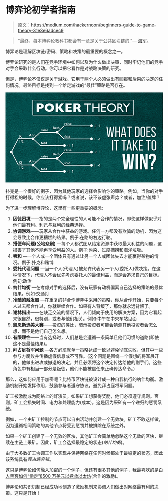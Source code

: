 # 博弈论初学者指南

> 原文：<https://medium.com/hackernoon/beginners-guide-to-game-theory-31e3e6adcec9>

> "最终，每本博弈论教科书都会有一章是关于公共区块链的."— [海军](https://medium.com/u/67f5049293c7?source=post_page-----31e3e6adcec9--------------------------------)。

博弈论是理解区块链/密码、策略和决策的最重要的概念之一。

博弈论研究的是人们在竞争环境中如何以及为什么做出决策，同时牢记他们的竞争对手会采取什么行动。你可以把它看作是对战略决策的研究。

但是，博弈论不仅仅是关于游戏。它用于两个人必须做出有回报和后果的决定的任何情况。最终目标是找到一个给定游戏的“最佳”策略是否存在。

![](img/f447e6fda7d44ca96d47a55cf7ea2a1f.png)

扑克是一个很好的例子，因为其他玩家的选择会影响你的策略。例如，当你的对手打得松的时候，你应该打得紧吗？或者说，该不该虚张声势？或者，加注/盖牌？

为了进一步理解博弈论，这里有一些更重要的概念:

1.  **囚徒困境**——指的是两个完全理性的人可能不合作的情况，即使这样做似乎对他们最有利。利己与互利的经典选择。
2.  **协调游戏**——玩家从合作中获益的游戏。任何一方都没有欺骗的动机，因为这会导致比合作更糟糕的结果。例子:在路的右边行驶。
3.  **搭便车问题(公地悲剧)** —每个人都试图从给定资源中获取最大利益的问题，这损害了其他不能再享受利益的人。例子:污染、过度捕捞和海洋垃圾。
4.  **零和** —一个人或一个团体只有通过让另一个人或团体失去才能赢得某物的情况。例子:扑克和赌博
5.  **委托代理问题** —当一个人(代理人)被允许代表另一个人(委托人)做决策。在这种情况下，代理人不会优先考虑委托人的最佳利益，而是会追求自己的目标。例句:政治
6.  **纳什均衡** —在考虑对手的选择后，没有玩家有动机偏离自己选择的策略的最优结果。例如:交通灯
7.  **冷酷的触发器** —在重复的非合作博弈中采用的策略，你从合作开始，只要每个人过去都合作过，你就继续合作。如果有人背叛了，那你就永远背叛了。
8.  **谢林指出**——在缺乏交流的情况下，人们倾向于使用的解决方案，因为它看起来很自然，很特别，或者与他们相关。例如:中午在中央车站见面
9.  **凯恩斯选美大赛**——投资的类比，暗示投资者可能会猜测其他投资者会怎么想，而不是他们自己怎么想。
10.  **有限理性**——当有选择时，人们总是会遵循一条简单且他们习惯的道路(即使这不是最佳结果)。
11.  **拜占庭将军问题** —各方必须就单一策略达成一致以避免彻底失败，但其中一些参与方腐败并传播虚假信息或不可靠。(这个问题是围绕一个假想的将军展开的，他做出进攻或撤退的决定，并且必须将这个决定传达给他的副手们。这些角色中有相当一部分是叛徒，他们不能被信任来正确传达命令。)

那么，这如何应用于加密呢？比特币区块链被设计成一种自我执行的纳什均衡。激励机制开始发挥作用，鼓励参与者遵守协议，避免拜占庭将军问题。

矿工被激励成为网络上的好演员。如果矿工想获得奖励，他们必须遵守规则。否则，矿工会损失时间、电力和处理能力(成本)。这是因为采矿有一个递归的惩罚系统。

例如，一个由矿工控制的节点可以自由活动并创建一个无效块。矿工不敢这样做，因为遵循相同策略的其他节点将受到惩罚并被排除在系统之外。

如果一个矿工创建了一个无效的区块，其他矿工会简单地忽略这个无效的区块，继续在主链上采矿。因此，矿工会选择最稳定的状态(*纳什均衡*)。

由于大多数矿工协调工作以实现并保持网络在任何时候都处于最稳定的状态，因此该系统具有*拜占庭容错*。

这只是博弈论如何融入加密的一个例子，但还有很多其他的例子，我最喜欢的是[白人黑客如何“偷走”8500 万美元以拯救以太坊](https://mashable.com/2017/07/26/ethereum-stolen-white-hat-group-rescued/)(合作的激励)。

博弈论和共识机制已经成功地创造了激励机制来协调人们做出对网络最有利的决策。这只是开始！